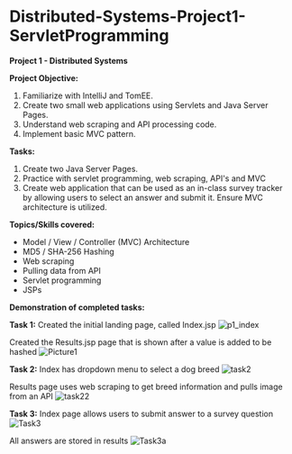 # Distributed-Systems-Project1-ServletProgramming
**Project 1 - Distributed Systems**

**Project Objective:**
1. Familiarize with IntelliJ and TomEE.
2. Create two small web applications using Servlets and Java Server Pages.
3. Understand web scraping and API processing code.
4. Implement basic MVC pattern.

**Tasks:**
1. Create two Java Server Pages.
2. Practice with servlet programming, web scraping, API's and MVC
3. Create web application that can be used as an in-class survey tracker by allowing users to select an answer and submit it. Ensure MVC architecture is utilized. 

**Topics/Skills covered:**
- Model / View / Controller (MVC) Architecture
- MD5 / SHA-256 Hashing
- Web scraping
- Pulling data from API
- Servlet programming
- JSPs

**Demonstration of completed tasks:**

**Task 1:**
Created the initial landing page, called Index.jsp
![p1_index](https://user-images.githubusercontent.com/114946651/193722146-48b9638d-8367-4303-a2db-d92c962c5056.png)

Created the Results.jsp page that is shown after a value is added to be hashed
![Picture1](https://user-images.githubusercontent.com/114946651/193722224-6bcf377a-260a-4cb6-83af-d1da36f30bd6.png)

**Task 2:**
Index has dropdown menu to select a dog breed
![task2](https://user-images.githubusercontent.com/114946651/193723214-bc989eb8-a61f-4519-8bba-323b75af4d11.png)

Results page uses web scraping to get breed information and pulls image from an API
![task22](https://user-images.githubusercontent.com/114946651/193723275-e5505d2a-8fc9-4138-8d04-a4dce05e91f5.png)

**Task 3:**
Index page allows users to submit answer to a survey question
![Task3](https://user-images.githubusercontent.com/114946651/193723851-82d8fb55-74fe-4952-b0e2-eacbcc466e68.png)

All answers are stored in results 
![Task3a](https://user-images.githubusercontent.com/114946651/193723972-eadd9056-9f19-454f-9b02-e3691b57f7fe.png)
